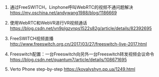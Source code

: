 1. 通过FreeSWITCH，Linphone呼叫WebRTC的视频不通问题解决
https://my.oschina.net/andywang1988/blog/1186669

2. 使用WebRTC和WebVR进行VR视频通话
https://blog.csdn.net/vn9plgzvnps1522s82g/article/details/82392695

3. FreeSWITCH视频直播
http://www.freeswitch.org.cn/2017/03/27/freeswitch-live-2017.html

4. Freeswitch配置：一台Freeswitch向另外一台Freeswitch转发视频会议命令  
https://blog.csdn.net/quantum7/article/details/108671695

5. Verto Phone step-by-step
https://kovalyshyn.pp.ua/1249.html
